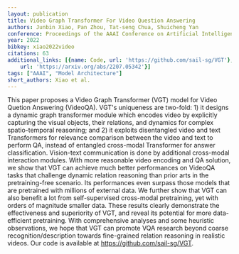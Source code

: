 ```yaml
---
layout: publication
title: Video Graph Transformer For Video Question Answering
authors: Junbin Xiao, Pan Zhou, Tat-seng Chua, Shuicheng Yan
conference: Proceedings of the AAAI Conference on Artificial Intelligence
year: 2022
bibkey: xiao2022video
citations: 63
additional_links: [{name: Code, url: 'https://github.com/sail-sg/VGT'}, {name: Paper,
    url: 'https://arxiv.org/abs/2207.05342'}]
tags: ["AAAI", "Model Architecture"]
short_authors: Xiao et al.
---
```

This paper proposes a Video Graph Transformer (VGT) model for Video Quetion
Answering (VideoQA). VGT's uniqueness are two-fold: 1) it designs a dynamic
graph transformer module which encodes video by explicitly capturing the visual
objects, their relations, and dynamics for complex spatio-temporal reasoning;
and 2) it exploits disentangled video and text Transformers for relevance
comparison between the video and text to perform QA, instead of entangled
cross-modal Transformer for answer classification. Vision-text communication is
done by additional cross-modal interaction modules. With more reasonable video
encoding and QA solution, we show that VGT can achieve much better performances
on VideoQA tasks that challenge dynamic relation reasoning than prior arts in
the pretraining-free scenario. Its performances even surpass those models that
are pretrained with millions of external data. We further show that VGT can
also benefit a lot from self-supervised cross-modal pretraining, yet with
orders of magnitude smaller data. These results clearly demonstrate the
effectiveness and superiority of VGT, and reveal its potential for more
data-efficient pretraining. With comprehensive analyses and some heuristic
observations, we hope that VGT can promote VQA research beyond coarse
recognition/description towards fine-grained relation reasoning in realistic
videos. Our code is available at https://github.com/sail-sg/VGT.